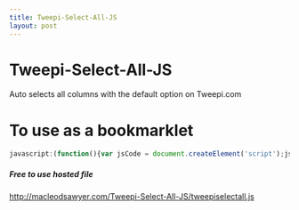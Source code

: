 ```yaml
---
title: Tweepi-Select-All-JS
layout: post
---
```


# Tweepi-Select-All-JS
Auto selects all columns with the default option on Tweepi.com

# To use as a bookmarklet

```javascript
javascript:(function(){var jsCode = document.createElement('script');jsCode.setAttribute('src', 'http://macleodsawyer.com/Tweepi-Select-All-JS/tweepiselectall.js');document.body.appendChild(jsCode);}());
```

##### Free to use hosted file

<http://macleodsawyer.com/Tweepi-Select-All-JS/tweepiselectall.js>
